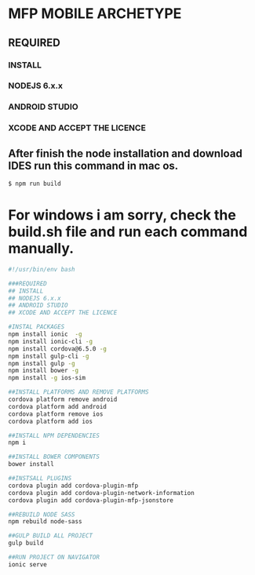 # MFP MOBILE ARCHETYPE

## REQUIRED
### INSTALL
### NODEJS 6.x.x
### ANDROID STUDIO
### XCODE AND ACCEPT THE LICENCE 

## After finish the node installation and download IDES run this command in mac os.

```javascript
$ npm run build
```

# For windows i am sorry, check the build.sh file and run each command manually.

```bash
#!/usr/bin/env bash

###REQUIRED
## INSTALL
## NODEJS 6.x.x
## ANDROID STUDIO
## XCODE AND ACCEPT THE LICENCE

#INSTAL PACKAGES
npm install ionic  -g
npm install ionic-cli -g
npm install cordova@6.5.0 -g
npm install gulp-cli -g
npm install gulp -g
npm install bower -g
npm install -g ios-sim

##INSTALL PLATFORMS AND REMOVE PLATFORMS
cordova platform remove android
cordova platform add android
cordova platform remove ios
cordova platform add ios

##INSTALL NPM DEPENDENCIES
npm i

##INSTALL BOWER COMPONENTS
bower install

##INSTSALL PLUGINS
cordova plugin add cordova-plugin-mfp
cordova plugin add cordova-plugin-network-information
cordova plugin add cordova-plugin-mfp-jsonstore

##REBUILD NODE SASS
npm rebuild node-sass

##GULP BUILD ALL PROJECT
gulp build

##RUN PROJECT ON NAVIGATOR
ionic serve
```
